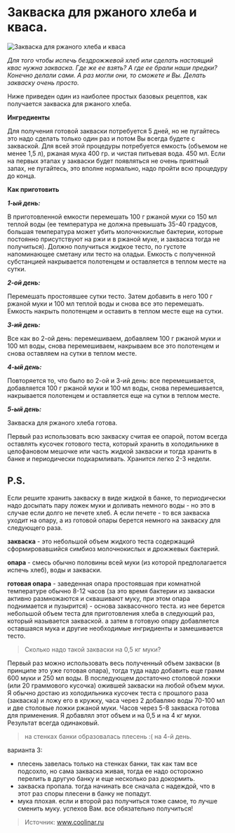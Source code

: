 # Закваска для ржаного хлеба и кваса.
![Закваска для ржаного хлеба и кваса](/images/Kulinar/Bread/zakvaska_01.jpg 'Закваска для ржаного хлеба и кваса')

_Для того чтобы испечь бездрожжевой хлеб или сделать настоящий квас нужна закваска. Где же ее взять? А где ее брали наши предки? Конечно делали сами. А раз могли они, то сможете и Вы. Делать закваску очень просто._

Ниже приведен один из наиболее простых базовых рецептов, как получается закваска для ржаного хлеба.

**Ингредиенты**

Для получения готовой закваски потребуется 5 дней, но не пугайтесь это надо сделать только один раз и потом Вы всегда будете с закваской. Для всей этой процедуры потребуется емкость (объемом не менее 1,5 л), ржаная мука 400 гр. и чистая питьевая вода. 450 мл. Если на первых этапах у закваски будет появляться не очень приятный запах, не пугайтесь, это вполне нормально, надо пройти всю процедуру до конца.

**Как приготовить**

_**1-ый день:**_

В приготовленной емкости перемешать 100 г ржаной муки со 150 мл теплой воды (ее температура не должна превышать 35-40 градусов, большая температура может убить молочнокислые бактерии, которые постоянно присутствуют на ржи и в ржаной муке, и закваска тогда не получиться). Должно получиться жидкое тесто, по густоте напоминающее сметану или тесто на оладьи. Емкость с полученной субстанцией накрывается полотенцем и оставляется в теплом месте на сутки.

_**2-ой день:**_

Перемешать простоявшее сутки тесто. Затем добавить в него 100 г ржаной муки и 100 мл теплой воды и снова все это перемешать. Емкость накрыть полотенцем и оставить в теплом месте еще на сутки.

_**3-ий день:**_

Все как во 2-ой день: перемешиваем, добавляем 100 г ржаной муки и 100 мл воды, снова перемешиваем, накрываем все это полотенцем и снова оставляем на сутки в теплом месте.

_**4-ый день:**_

Повторяется то, что было во 2-ой и 3-ий день: все перемешивается, добавляется 100 г ржаной муки и 100 мл воды, снова перемешивается, накрывается полотенцем и оставляется еще на сутки в теплом месте.

_**5-ый день:**_

Закваска для ржаного хлеба готова.

Первый раз использовать всю закваску считая ее опарой, потом всегда оставлять кусочек готового теста, который хранить в холодильнике в целофановом мешочке или часть жидкой закваски и тогда хранить в банке и периодически подкармливать. Хранится легко 2-3 недели.

## P.S.

Если решите хранить закваску в виде жидкой в банке, то периодически надо досыпать пару ложек муки и доливать немного воды - но это в случае если долго не печете хлеб. А если печете - то вся закваска уходит на опару, а из готовой опары берется немного на закваску для следующего раза.

**закваска** - это небольшой объем жидкого теста содержащий сформировавшийся симбиоз молочнокислых и дрожжевых бактерий.

**опара** - смесь обычно половины всей муки (из которой предполагается испечь хлеб), воды и закваски.

**готовая опара** - заведенная опара простоявшая при комнатной температуре обычно 8-12 часов (за это время бактерии из закваски активно размножаются и сквашивают муку, при этом опара поднимается и пузырится) - основа заквасочного теста. из нее берется небольшой объем теста для приготовления хлеба в следующий раз, который называется закваской. а затем в готовую опару добавляется оставшаяся мука и другие необходимые ингридиенты и замешивается тесто.

> Сколько надо такой закваски на 0,5 кг муки?

Первый раз можно использовать весь полученный объем закваски (в принципе это уже готовая опара), тогда туда надо добавить еще грамм 600 муки и 250 мл воды. В последующем достаточно столовой ложки (или 20 граммового кусочка) ожившей закваски на любой объем муки. Я обычно достаю из холодильника кусочек теста с прошлого раза (закваска) и ложу его в кружку, часа через 2 добавляю воды 70-100 мл и две столовые ложки ржаной муки. Часов через 5-8 закваска готова для применения. Я добавлял этот объем и на 0,5 и на 4 кг муки. Результат всегда одинаковый.

> на стенках банки образовалась плесень :( на 4-й день.

варианта 3:

- плесень завелась только на стенках банки, так как там все подсохло, но сама закваска живая, тогда ее надо осторожно перелить в другую банку и еще несколько раз докормить.
- закваска пропала. тогда начинать все сначала с надеждой, что в этот раз споры плесени в банку не попадут.
- мука плохая. если и второй раз получиться тоже самое, то лучше сменить муку. успехов Вам. все обязательно получиться!

> Источник: www.coolinar.ru
